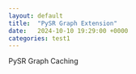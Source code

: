 ```yaml
---
layout: default
title:  "PySR Graph Extension"
date:   2024-10-10 19:29:00 +0000
categories: test1
---
```


PySR Graph Caching